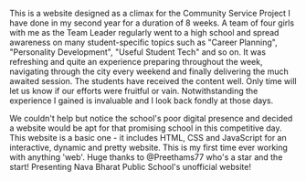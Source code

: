 This is a website designed as a climax for the Community Service Project I have done in my second year for a duration of 8 weeks.
A team of four girls with me as the Team Leader regularly went to a high school and spread awareness on many student-specific topics such as "Career Planning", "Personality Development", "Useful Student Tech" and so on.
It was refreshing and quite an experience preparing throughout the week, navigating through the city every weekend and finally delivering the much awaited session. The students have received the content well. Only time will
let us know if our efforts were fruitful or vain. Notwithstanding the experience I gained is invaluable and I look back fondly at those days.

We couldn't help but notice the school's poor digital presence and decided a website would be apt for that promising school in this competitive day. This website is a basic one - it includes HTML, CSS and JavaScript for
an interactive, dynamic and pretty website. This is my first time ever working with anything 'web'. Huge thanks to @Preethams77 who's a star and the start! Presenting Nava Bharat Public School's unofficial website!
